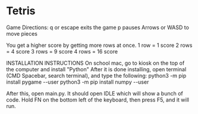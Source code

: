 # Tetris
Game Directions:
q or escape exits the game
p pauses
Arrows or WASD to move pieces

You get a higher score by getting more rows at once. 
1 row = 1 score
2 rows = 4 score
3 rows = 9 score
4 rows = 16 score

INSTALLATION INSTRUCTIONS
On school mac, go to kiosk on the top of the computer and install "Python"
After it is done installing, open terminal (CMD Spacebar, search terminal), and type the following:
python3 -m pip install pygame --user <Enter>
python3 -m pip install numpy --user <Enter>

After this, open main.py. It should open IDLE which will show a bunch of code. Hold FN on the bottom left of the keyboard, then press F5, and it will run.